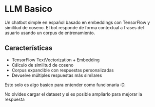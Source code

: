 # LLM Basico

Un chatbot simple en español basado en embeddings con TensorFlow y similitud de coseno. El bot responde de forma contextual a frases del usuario usando un corpus de entrenamiento.

## Características
- TensorFlow TextVectorization + Embedding
- Cálculo de similitud de coseno
- Corpus expandible con respuestas personalizadas
- Devuelve múltiples respuestas más similares

Esto solo es algo basico para entender como funcionaria :D.

No olvides cargar el dataset y si es posible ampliarlo para mejorar la respuesta
